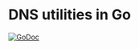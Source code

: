 # DNS utilities in Go

[![GoDoc](https://godoc.org/github.com/ncruces/go-dns?status.svg)](https://godoc.org/github.com/ncruces/go-dns)
